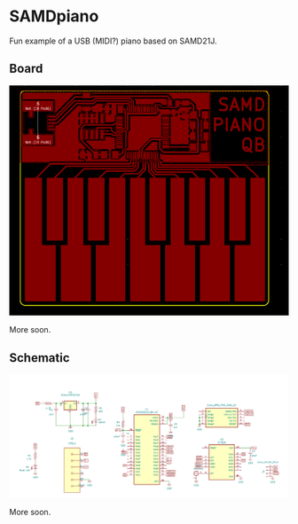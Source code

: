 # SAMDpiano
Fun example of a USB (MIDI?) piano based on SAMD21J.

## Board

![](img/board.png)

More soon.

## Schematic

![](img/Schematic.png)

More soon.
